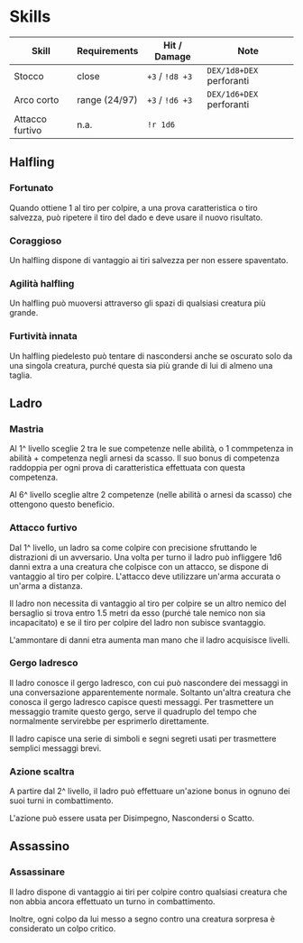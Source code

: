 # Skills

| Skill                    | Requirements | Hit / Damage      | Note                     |
| ------------------------ | ------------ | ----------------- | ------------------------ |
| Stocco                   | close        | `+3` / `!d8 +3`   | `DEX/1d8+DEX` perforanti |
| Arco corto               | range (24/97)| `+3` / `!d6 +3`   | `DEX/1d6+DEX` perforanti |
| Attacco furtivo          | n.a.         | `!r 1d6`          |                          |

## Halfling

### Fortunato

Quando ottiene 1 al tiro per colpire, a una prova caratteristica o tiro salvezza, può ripetere il tiro del dado e deve usare il nuovo risultato.

### Coraggioso

Un halfling dispone di vantaggio ai tiri salvezza per non essere spaventato.

### Agilità halfling

Un halfling può muoversi attraverso gli spazi di qualsiasi creatura più grande.

### Furtività innata

Un halfling piedelesto può tentare di nascondersi anche se oscurato solo da una singola creatura, purché questa sia più grande di lui di almeno una taglia.

## Ladro

### Mastria

Al 1^ livello sceglie 2 tra le sue competenze nelle abilità, o 1 commpetenza in abilità + competenza negli arnesi da scasso. Il suo bonus di competenza raddoppia per ogni prova di caratteristica effettuata con questa competenza.

Al 6^ livello sceglie altre 2 competenze (nelle abilità o arnesi da scasso) che ottengono questo beneficio.

### Attacco furtivo

Dal 1^ livello, un ladro sa come colpire con precisione sfruttando le distrazioni di un avversario. Una volta per turno il ladro può infliggere 1d6 danni extra a una creatura che colpisce con un attacco, se dispone di vantaggio al tiro per colpire. L'attacco deve utilizzare un'arma accurata o un'arma a distanza.

Il ladro non necessita di vantaggio al tiro per colpire se un altro nemico del bersaglio si trova entro 1.5 metri da esso (purché tale nemico non sia incapacitato) e se il tiro per colpire del ladro non subisce svantaggio.

L'ammontare di danni etra aumenta man mano che il ladro acquisisce livelli.

### Gergo ladresco

Il ladro conosce il gergo ladresco, con cui può nascondere dei messaggi in una conversazione apparentemente normale. Soltanto un'altra creatura che conosca il gergo ladresco capisce questi messaggi. Per trasmettere un messaggio tramite questo gergo, serve il quadruplo del tempo che normalmente servirebbe per esprimerlo direttamente.

Il ladro capisce una serie di simboli e segni segreti usati per trasmettere semplici messaggi brevi.

### Azione scaltra

A partire dal 2^ livello, il ladro può effettuare un'azione bonus in ognuno dei suoi turni in combattimento.

L'azione può essere usata per Disimpegno, Nascondersi o Scatto.

## Assassino

### Assassinare

Il ladro dispone di vantaggio ai tiri per colpire contro qualsiasi creatura che non abbia ancora effettuato un turno in combattimento.

Inoltre, ogni colpo da lui messo a segno contro una creatura sorpresa è considerato un colpo critico.
